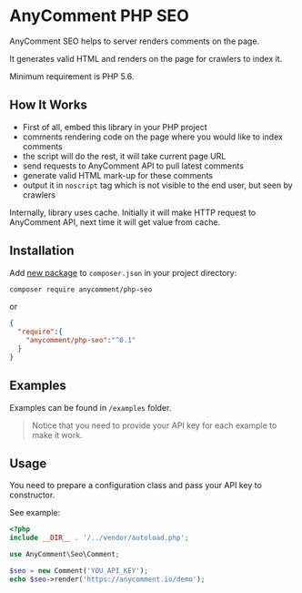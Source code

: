 # AnyComment PHP SEO

AnyComment SEO helps to server renders comments on the page. 

It generates valid HTML and renders on the page for crawlers to index it.
 
Minimum requirement is PHP 5.6.

## How It Works

- First of all, embed this library in your PHP project
- comments rendering code on the page where you would like to index comments 
- the script will do the rest, it will take current page URL
- send requests to AnyComment API to pull latest comments
- generate valid HTML mark-up for these comments 
- output it in `noscript` tag which is not visible to the end user, but seen by crawlers

Internally, library uses cache. Initially it will make HTTP request to AnyComment API, next time it will get value 
from cache.

## Installation 

Add [new package](https://packagist.org/packages/anycomment/php-seo) to `composer.json` in your project directory:

```bash
composer require anycomment/php-seo
```

or


```json
{
  "require":{
    "anycomment/php-seo":"^0.1"
  }
}
```

## Examples 

Examples can be found in `/examples` folder. 

> Notice that you need to provide your API key for each example to make it work.

## Usage 

You need to prepare a configuration class and pass your API key to constructor. 

See example: 

```php
<?php
include __DIR__ . '/../vendor/autoload.php';

use AnyComment\Seo\Comment;

$seo = new Comment('YOU_API_KEY');
echo $seo->render('https://anycomment.io/demo');
```
